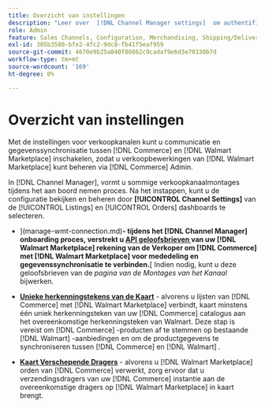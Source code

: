 ```yaml
---
title: Overzicht van instellingen
description: "Leer over  [!DNL Channel Manager settings]  om authentificatie te vormen en de attributen van de productcatalogus en verzendende dragers in kaart te brengen die worden vereist om verkoopverrichtingen tussen  [!DNL Commerce]  en  [!DNL Walmart Marketplace] te coördineren."
role: Admin
feature: Sales Channels, Configuration, Merchandising, Shipping/Delivery
exl-id: 305b3580-bfe2-4fc2-9dc8-fb41f5eaf959
source-git-commit: 4670e9b25a840f86862c9cadaf9e6d3e70330b7d
workflow-type: tm+mt
source-wordcount: '169'
ht-degree: 0%

---
```



# Overzicht van instellingen

Met de instellingen voor verkoopkanalen kunt u communicatie en gegevenssynchronisatie tussen [!DNL Commerce] en [!DNL Walmart Marketplace] inschakelen, zodat u verkoopbewerkingen van [!DNL Walmart Marketplace] kunt beheren via [!DNL Commerce] Admin.

In [!DNL Channel Manager], vormt u sommige verkoopkanaalmontages tijdens het aan boord nemen proces. Na het instappen, kunt u de configuratie bekijken en beheren door **[!UICONTROL Channel Settings]** van de [!UICONTROL Listings] en [!UICONTROL Orders] dashboards te selecteren.

* ](manage-wmt-connection.md)**- tijdens het [!DNL Channel Manager] onboarding proces, verstrekt u [ API geloofsbrieven ](walmart-requirements.md#generate-a-walmart-marketplace-production-api-key) van uw [!DNL Walmart Marketplace] rekening van de Verkoper om [!DNL Commerce] met [!DNL Walmart Marketplace] voor mededeling en gegevenssynchronisatie te verbinden.**[ Indien nodig, kunt u deze geloofsbrieven van de *pagina van de Montages van het Kanaal* bijwerken.

* **[Unieke herkenningstekens van de Kaart](map-catalog-attributes.md)** - alvorens u lijsten van [!DNL Commerce] met [!DNL Walmart Marketplace] verbindt, kaart minstens één uniek herkenningsteken van uw [!DNL Commerce] catalogus aan het overeenkomstige herkenningsteken van Walmart. Deze stap is vereist om [!DNL Commerce] -producten af te stemmen op bestaande [!DNL Walmart] -aanbiedingen en om de productgegevens te synchroniseren tussen [!DNL Commerce] en [!DNL Walmart] .

* **[Kaart Verschepende Dragers](map-shipping-carriers.md)** - alvorens u [!DNL Walmart Marketplace] orden van [!DNL Commerce] verwerkt, zorg ervoor dat u verzendingsdragers van uw [!DNL Commerce] instantie aan de overeenkomstige dragers op [!DNL Walmart Marketplace] in kaart brengt.
